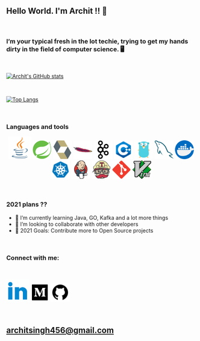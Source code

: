 ## Hello World. I'm Archit !! 👋

<br>

### I’m your typical fresh in the lot techie, trying to get my hands dirty in the field of computer science. 🖥️

<br>

[![Archit's GitHub stats](https://github-readme-stats.vercel.app/api?username=archit-1997&count_private=true&show_icons=true)](https://github.com/anuraghazra/github-readme-stats)

<br>

[![Top Langs](https://github-readme-stats.vercel.app/api/top-langs/?username=archit-1997&langs_count=8&hide=c%2B%2B,javascript)](https://github.com/anuraghazra/github-readme-stats)

<br>

### Languages and tools

<p align='center' float="left">
  
  <img src="./icons/java.png" alt="drawing" width="60px" height="60px"/>
  <img src="./icons/spring.png" alt="drawing" width="50px" height="50px"/>
  <img src="./icons/hibernate.png" alt="drawing" width="50px" height="50px"/>
  <img src="./icons/maven.png" alt="drawing" width="50px" height="50px"/>
  <img src="./icons/kafka.png" alt="drawing" width="50px" height="50px"/>
  <img src="./icons/C++.png" alt="drawing" width="50px" height="50px"/>
  <img src="./icons/golang.png" alt="drawing" width="50px" height="50px"/>
  <img src="./icons/mysql.png" alt="drawing" width="50px" height="50px"/>
  <img src="./icons/docker.png" alt="drawing" width="50px" height="50px"/>
  <img src="./icons/kubernetes.png" alt="drawing" width="50px" height="50px"/>
  <img src="./icons/jenkins.png" alt="drawing" width="50px" height="50px"/>
  <img src="./icons/travis.png" alt="drawing" width="50px" height="50px"/>
  <img src="./icons/git.png" alt="drawing" width="50px" height="50px"/>
  <img src="./icons/vim.png" alt="drawing" width="50px" height="50px"/>

</p>

<br>

### 2021 plans ??

-   🌱 I’m currently learning Java, GO, Kafka and a lot more things
-   👯 I’m looking to collaborate with other developers
-   🥅 2021 Goals: Contribute more to Open Source projects

<br>

### Connect with me:

<br>

<p align='center' float="left">
  
  [<img src="./icons/linkedin.gif" alt="drawing" width="60px" height="60px"/>][linkedin]
  [<img src="./icons/medium.gif" alt="drawing" width="50px" height="50px"/>][medium]
  [<img src="./icons/github.png" alt="drawing" width="50px" height="50px"/>][github]

</p>

<br>

## architsingh456@gmail.com

<br>

[linkedin]: https://www.linkedin.com/in/archit-singh-890203150/
[medium]: https://medium.com/@singh.archit1997
[github]: https://github.com/archit-1997
